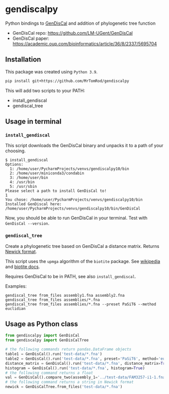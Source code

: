 # gendiscalpy

Python bindings to [GenDisCal](https://github.com/LM-UGent/GenDisCal) and addition of phylogenetic tree function

- GenDisCal repo: https://github.com/LM-UGent/GenDisCal
- GenDisCal paper: https://academic.oup.com/bioinformatics/article/36/8/2337/5695704

## Installation

This package was created using `Python 3.9`.

```bash
pip install git+https://github.com/MrTomRod/gendiscalpy
```

This will add two scripts to your PATH:

- install_gendiscal
- gendiscal_tree

## Usage in terminal

### `install_gendiscal`

This script downloads the GenDisCal binary and unpacks it to a path of your choosing.

```text
$ install_gendiscal 
Options:
  1: /home/user/PycharmProjects/venvs/gendiscalpy10/bin
  2: /home/user/miniconda3/condabin
  3: /home/user/bin
  4: /usr/bin
  5: /usr/sbin
Please select a path to install GenDisCal to!
1
You chose: /home/user/PycharmProjects/venvs/gendiscalpy10/bin
Installed GenDiscal here: /home/user/PycharmProjects/venvs/gendiscalpy10/bin/GenDisCal
```

Now, you should be able to run GenDisCal in your terminal. Test with `GenDisCal --version`.

### `gendiscal_tree`

Create a phylogenetic tree based on GenDisCal a distance matrix. Returns
[Newick format](https://en.wikipedia.org/wiki/Newick_format).

This script uses the `upmga` algorithm of the `biotite` package. See
[wikipedia](https://en.wikipedia.org/wiki/UPGMA) and
[biotite docs](https://www.biotite-python.org/apidoc/biotite.sequence.phylo.upgma.html).

Requires GenDisCal to be in PATH, see also `install_gendiscal`.

Examples:

````shell
gendiscal_tree from_files assembly1.fna assembly2.fna
gendiscal_tree from_files assemblies/*.fna
gendiscal_tree from_files assemblies/*.fna --preset PaSiT6 --method euclidian
````

## Usage as Python class

```python
from gendiscalpy import GenDisCal
from gendiscalpy import GenDisCalTree

# the following commands return pandas.DataFrame objects
table1 = GenDisCal().run('test-data/*.fna')
table2 = GenDisCal().run('test-data/*.fna', preset='PaSiT6', method='euclidian')
distance_matrix = GenDisCal().run('test-data/*.fna', distance_matrix=True)
histogram = GenDisCal().run('test-data/*.fna', histogram=True)
# the following command returns a float
val = GenDisCal().compare_two(assembly_1='../test-data/FAM3257-i1-1.fna', assembly_2='../test-data/FAM13496-i1-1.fna')
# the following command returns a string in Newick format
newick = GenDisCalTree.from_files('test-data/*.fna')
```
